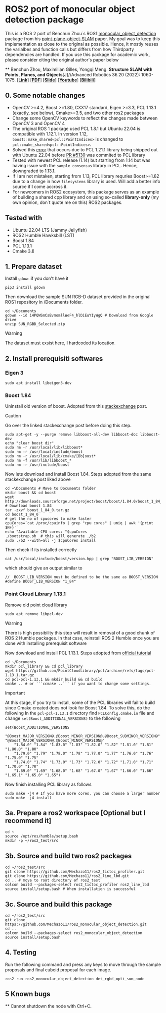 # ROS2 port of monocular object detection package

This is a ROS 2 port of Benchun Zhou`s ROS1 [monocular_object_detection](https://github.com/benchun123/monocular_object_detection) package from his [point-plane-object-SLAM]() paper. My goal was to keep this implementation as close to the original as possible. Hence, it mostly reuses the varialbes and function calls but differs from how Thirdparty dependencies are handled. If you use this package for academic work, please consider citing the original author's paper below

** Benchun Zhou, Maximilian Gilles, Yongqi Meng. **Structure SLAM with Points, Planes, and Objects**[J]//Advanced Robotics 36.20 (2022): 1060-1075. [[**Link**](https://www.tandfonline.com/doi/full/10.1080/01691864.2022.2123253)] [[**PDF**](./README_Picture/2022_Advanced_Robotics_Publication.pdf)]  [[**Slide**](./README_Picture/2022_Advanced_Robotics_Slide.pdf)]
 [[**Youtube**](https://youtu.be/nBbGTFeUh88)] [[**Bilibili**](https://www.bilibili.com/video/BV1JM4y167uT)]


## 0. Some notable changes
* OpenCV >=4.2, Boost >=1.80, CXX17 standard, Eigen >=3.3, PCL 1.13.1 (exactly, see below), Cmake>=3.5, and two other ros2 packages
* Change some OpenCV keywords to reflect the changes made between OpenCV 3 and OpenCV 4
* The original ROS 1 package used PCL 1.8.1 but Ubuntu 22.04 is compatible with 1.12.1. In version 1.12, ```boost::make_shared<pcl::PointIndices>``` is changed to ```pcl::make_shared<pcl::PointIndices>```.  
* Solved this [error](https://github.com/PointCloudLibrary/pcl/issues/5063) that occurs due to PCL 1.21.1 library being shipped out with Ubuntu 22.04 before [PR #5130](https://github.com/PointCloudLibrary/pcl/pull/5130) was commited to PCL library
* Tested with newest PCL release (1.14) but starting from 1.14 but was having issue with the ```sample consensus``` library in PCL. Hence, downgraded to 1.13.1.
* If I am not mistaken, starting from 1.13, PCL library requries Boost>=1.82 due to a change in how ```filesystems``` library is used. Will add a better info source if I come accross it. 
* For newcomers in ROS2 ecosystem, this package serves as an example of building a shared cpp library and on using so-called **library-only** (my own opinion, don`t quote me on this) ROS2 packages.

## Tested with
* Ubuntu 22.04 LTS (Jammy Jellyfish)
* ROS2 Humble Hawksbill (LST)
* Boost 1.84
* PCL 1.13.1
* Cmake 3.8

## 1. Prepare dataset
Install ```gdown``` if you don't have it
```
pip3 install gdown
```
Then download the sample SUN RGB-D dataset provided in the original ROS1 repository in /Documents folder. 
```
cd ~/Documents
gdown --id 14PQWSmCsBvmomllWeF4_hlDiEuYIyWgQ # Download from Google drive
unzip SUN_RGBD_Selected.zip 
```
> [!WARNING]  
> The dataset must exsist here, I hardcoded its location.

## 2. Install prerequisiti softwares

### Eigen 3
```
sudo apt install libeigen3-dev
```

### Boost 1.84
Uninstall old version of boost. Adopted from this [stackexchange](https://stackoverflow.com/questions/8430332/uninstall-boost-and-install-another-version) post.
> [!CAUTION]
> Go over the linked stackexchange post before doing this step.
```
sudo apt-get -y --purge remove libboost-all-dev libboost-doc libboost-dev
echo "clear boost dir"
sudo rm -r /usr/local/lib/libboost*
sudo rm -r /usr/local/include/boost
sudo rm -r /usr/local/lib/cmake/[Bb]oost*
sudo rm -f /usr/lib/libboost_*
sudo rm -r /usr/include/boost
```
Now lets download and install Boost 1.84. Steps adopted from the same stackexchange post liked above
```
cd ~\Documents # Move to Documents folder
mkdir boost && cd boost
wget http://downloads.sourceforge.net/project/boost/boost/1.84.0/boost_1_84_0.tar.gz # Download boost 1.84
tar -zxvf boost_1_84_0.tar.gz
cd boost_1_84_0
# get the no of cpucores to make faster
cpuCores=`cat /proc/cpuinfo | grep "cpu cores" | uniq | awk '{print $NF}'`
echo "Available CPU cores: "$cpuCores
./bootstrap.sh  # this will generate ./b2
sudo ./b2 --with=all -j $cpuCores install
```

Then check if its installed correctly
```
cat /usr/local/include/boost/version.hpp | grep "BOOST_LIB_VERSION"
```
which should give an output similar to 
```
//  BOOST_LIB_VERSION must be defined to be the same as BOOST_VERSION
#define BOOST_LIB_VERSION "1_84"
```

### Point Cloud Library 1.13.1

Remove old point cloud library

```
sudo apt remove libpcl-dev

```
> [!WARNING]
> There is high possibility this step will result in removal of a good chunk of ROS 2 Humble packages. In that case, reinstall ROS 2 Humble once you are done with installing prerequisit software

Now download and install PCL 1.13.1. Steps adopted from [official tutorial](https://pcl.readthedocs.io/projects/tutorials/en/latest/compiling_pcl_posix.html)
```
cd ~/Documents
mkdir pcl_library && cd pcl_library
wget https://github.com/PointCloudLibrary/pcl/archive/refs/tags/pcl-1.13.1.tar.gz
cd pcl-pcl-1.13.1 && mkdir build && cd build
cmake .. # or ```ccmake ..``` if you want to change some settings.
```
> [!IMPORTANT]  
> At this stage, if you try to install, some of the PCL libraries will fail to build since Cmake created does not look for Boost 1.84. To solve this, do the following
> In the ```pcl-pcl-1.13.1``` directory find ```PCLConfig.cmake.in``` file and change ```set(Boost_ADDITIONAL_VERSIONS)``` to the following
```
set(Boost_ADDITIONAL_VERSIONS
    "@Boost_MAJOR_VERSION@.@Boost_MINOR_VERSION@.@Boost_SUBMINOR_VERSION@" "@Boost_MAJOR_VERSION@.@Boost_MINOR_VERSION@"
    "1.84.0" "1.84" "1.83.0" "1.83" "1.82.0" "1.82" "1.81.0" "1.81" "1.80.0" "1.80"
    "1.79.0" "1.79" "1.78.0" "1.78" "1.77.0" "1.77" "1.76.0" "1.76" "1.75.0" "1.75" 
    "1.74.0" "1.74" "1.73.0" "1.73" "1.72.0" "1.72" "1.71.0" "1.71" "1.70.0" "1.70"
    "1.69.0" "1.69" "1.68.0" "1.68" "1.67.0" "1.67" "1.66.0" "1.66" "1.65.1" "1.65.0" "1.65")
```

Now finish installing PCL library as follows
```
sudo make -j4 # If you have more cores, you can choose a larger number
sudo make -j4 install
```

## 3a. Prepare a ros2 workspace [Optional but I recommend it]
```
cd ~
source /opt/ros/humble/setup.bash
mkdir -p ~/ros2_test/src
```

## 3b. Source and build two ros2 packages
```
cd ~/ros2_test/src
git clone https://github.com/Mechazo11/ros2_tictoc_profiler.git
git clone https://github.com/Mechazo11/ros2_line_lbd.git
cd .. # move to root directory of ros2_test
colcon build --packages-select ros2_tictoc_profiler ros2_line_lbd
source install/setup.bash # When installation is successful
```

## 3c. Source and build this package
```
cd ~/ros2_test/src
git clone https://github.com/Mechazo11/ros2_monocular_object_detection.git
cd ..
colcon build --packages-select ros2_monocular_object_detection
source install/setup.bash
```

## 4. Testing
Run the following command and press any keys to move through the sample proposals and final cuboid proposal for each image.
```
ros2 run ros2_monocular_object_detection det_rgbd_opti_sun_node 
```

## 5 Known bugs
** Cannot shutdown the node with Ctrl+C.
